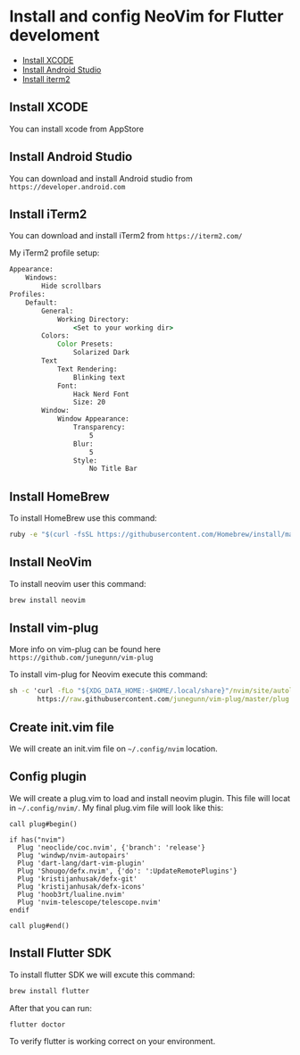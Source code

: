 # Install and config NeoVim for Flutter develoment
- [Install XCODE](#install_xcode)
- [Install Android Studio](#install_android_studio)
- [Install iterm2](!install_iterm2)

## Install XCODE
You can install xcode from AppStore

## Install Android Studio
You can download and install Android studio from `https://developer.android.com`

## Install iTerm2
You can download and install iTerm2 from `https://iterm2.com/`

My iTerm2 profile setup:
```cmd
Appearance: 
    Windows: 
        Hide scrollbars
Profiles:
    Default:
        General:
            Working Directory:
                <Set to your working dir>
        Colors:
            Color Presets:
                Solarized Dark
        Text
            Text Rendering:
                Blinking text
            Font:
                Hack Nerd Font
                Size: 20
        Window:
            Window Appearance:
                Transparency:
                    5
                Blur:
                    5
                Style:
                    No Title Bar
```

## Install HomeBrew
To install HomeBrew use this command:
```cmd
ruby -e "$(curl -fsSL https://githubusercontent.com/Homebrew/install/master/install)"
```

## Install NeoVim
To install neovim user this command:
```cmd
brew install neovim
```

## Install vim-plug
More info on vim-plug can be found here `https://github.com/junegunn/vim-plug`

To install vim-plug for Neovim execute this command:
```cmd
sh -c 'curl -fLo "${XDG_DATA_HOME:-$HOME/.local/share}"/nvim/site/autoload/plug.vim --create-dirs \
       https://raw.githubusercontent.com/junegunn/vim-plug/master/plug.vim'
```

## Create init.vim file
We will create an init.vim file on `~/.config/nvim` location.

## Config plugin
We will create a plug.vim to load and install neovim plugin.
This file will locat in `~/.config/nvim/`. My final plug.vim file will look like this:
```vim
call plug#begin()

if has("nvim")
  Plug 'neoclide/coc.nvim', {'branch': 'release'}	
  Plug 'windwp/nvim-autopairs'
  Plug 'dart-lang/dart-vim-plugin'
  Plug 'Shougo/defx.nvim', {'do': ':UpdateRemotePlugins'}
  Plug 'kristijanhusak/defx-git'
  Plug 'kristijanhusak/defx-icons'
  Plug 'hoob3rt/lualine.nvim'
  Plug 'nvim-telescope/telescope.nvim'
endif	

call plug#end()
```
## Install Flutter SDK
To install flutter SDK we will excute this command:
```cmd
brew install flutter
```
After that you can run:
```cmd
flutter doctor
```
To verify flutter is working correct on your environment.

